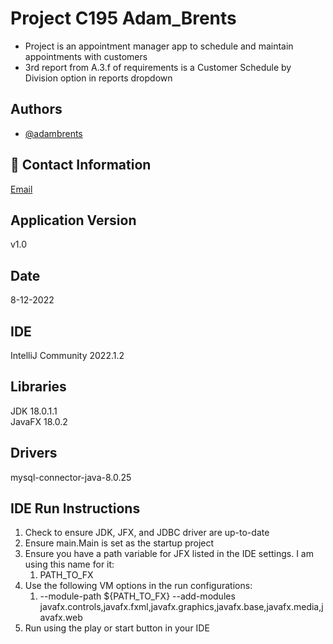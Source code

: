 
# Project C195 Adam_Brents 
- Project is an appointment manager app to schedule and maintain appointments with customers
- 3rd report from A.3.f of requirements is a Customer Schedule by Division option in reports dropdown

## Authors

- [@adambrents](https://www.github.com/adambrents)


## 🚀 Contact Information
[Email](abren53@wgu.edu)
## Application Version  
v1.0
## Date
8-12-2022
## IDE
IntelliJ Community 2022.1.2
## Libraries
JDK 18.0.1.1  
JavaFX 18.0.2
## Drivers
mysql-connector-java-8.0.25
## IDE Run Instructions
1. Check to ensure JDK, JFX, and JDBC driver are up-to-date
2. Ensure main.Main is set as the startup project
3. Ensure you have a path variable for JFX listed in the IDE settings. I am using this name for it:
   1. PATH_TO_FX
4. Use the following VM options in the run configurations:
   1. --module-path ${PATH_TO_FX} --add-modules javafx.controls,javafx.fxml,javafx.graphics,javafx.base,javafx.media,javafx.web
5. Run using the play or start button in your IDE

